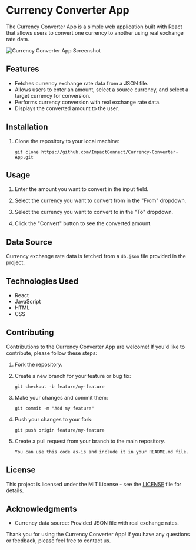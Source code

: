 # Currency Converter App

The Currency Converter App is a simple web application built with React that allows users to convert one currency to another using real exchange rate data.

![Currency Converter App Screenshot](screenshot.png)

## Features

- Fetches currency exchange rate data from a JSON file.
- Allows users to enter an amount, select a source currency, and select a target currency for conversion.
- Performs currency conversion with real exchange rate data.
- Displays the converted amount to the user.

## Installation

1. Clone the repository to your local machine:

   ```shell
   git clone https://github.com/ImpactConnect/Currency-Converter-App.git
   ```

## Usage

1. Enter the amount you want to convert in the input field.

2. Select the currency you want to convert from in the "From" dropdown.

3. Select the currency you want to convert to in the "To" dropdown.

4. Click the "Convert" button to see the converted amount.

## Data Source

Currency exchange rate data is fetched from a `db.json` file provided in the project.

## Technologies Used

- React
- JavaScript
- HTML
- CSS

## Contributing

Contributions to the Currency Converter App are welcome! If you'd like to contribute, please follow these steps:

1. Fork the repository.
2. Create a new branch for your feature or bug fix:

   ```shell
   git checkout -b feature/my-feature
   ```

3. Make your changes and commit them:

   ```shell
   git commit -m "Add my feature"
   ```

4. Push your changes to your fork:

   ```shell
   git push origin feature/my-feature
   ```

5. Create a pull request from your branch to the main repository.

   ```shell
   You can use this code as-is and include it in your README.md file.
   ```

## License

This project is licensed under the MIT License - see the [LICENSE](LICENSE) file for details.

## Acknowledgments

- Currency data source: Provided JSON file with real exchange rates.

Thank you for using the Currency Converter App! If you have any questions or feedback, please feel free to contact us.
